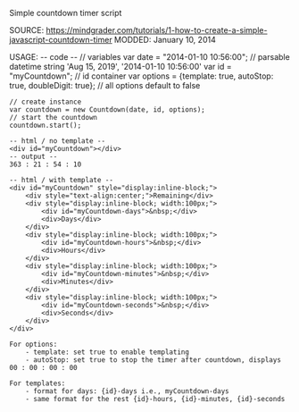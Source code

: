 Simple countdown timer script

SOURCE: https://mindgrader.com/tutorials/1-how-to-create-a-simple-javascript-countdown-timer
MODDED: January 10, 2014

USAGE:
    -- code --
    // variables
    var date = "2014-01-10 10:56:00"; // parsable datetime string 'Aug 15, 2019', '2014-01-10 10:56:00'
    var id = "myCountdown"; // id container
    var options = {template: true, autoStop: true, doubleDigit: true}; // all options default to false

    // create instance
    var countdown = new Countdown(date, id, options);
    // start the countdown
    countdown.start();

    -- html / no template --
    <div id="myCountdown"></div>
    -- output --
    363 : 21 : 54 : 10

    -- html / with template --
    <div id="myCountdown" style="display:inline-block;">
        <div style="text-align:center;">Remaining</div>
        <div style="display:inline-block; width:100px;">
            <div id="myCountdown-days">&nbsp;</div>
            <div>Days</div>
        </div>
        <div style="display:inline-block; width:100px;">
            <div id="myCountdown-hours">&nbsp;</div>
            <div>Hours</div>
        </div>
        <div style="display:inline-block; width:100px;">
            <div id="myCountdown-minutes">&nbsp;</div>
            <div>Minutes</div>
        </div>
        <div style="display:inline-block; width:100px;">
            <div id="myCountdown-seconds">&nbsp;</div>
            <div>Seconds</div>
        </div>
    </div>

    For options:
        - template: set true to enable templating
        - autoStop: set true to stop the timer after countdown, displays 00 : 00 : 00 : 00

    For templates:
        - format for days: {id}-days i.e., myCountdown-days
        - same format for the rest {id}-hours, {id}-minutes, {id}-seconds